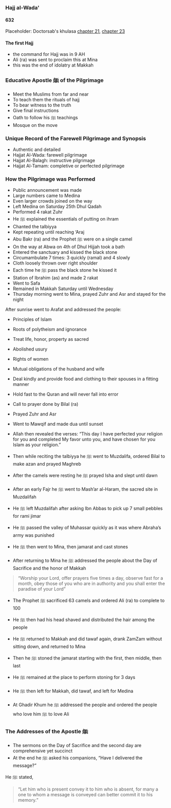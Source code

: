 ### Hajj al-Wada'
#### 632

Placeholder: Doctorsab's khulasa [chapter 21](../khulasa/doctorsab-chapter-21), [chapter 23](../khulasa/doctorsab-chapter-23)

#### The first Hajj
- the command for Hajj was in 9 AH
- Ali (ra) was sent to proclaim this at Mina
- this was the end of idolatry at Makkah

### Educative Apostle ﷺ of the Pilgrimage
- Meet the Muslims from far and near
- To teach them the rituals of hajj
- To bear witness to the truth
- Give final instructions
- Oath to follow his ﷺ teachings
- Mosque on the move

### Unique Record of the Farewell Pilgrimage and Synopsis
- Authentic and detailed
- Hajjat Al-Wada: farewell pilgrimage
- Hajjat Al-Balagh: instructive pilgrimage
- Hajjat Al-Tamam: completive or perfected pilgrimage

### How the Pilgrimage was Performed
- Public announcement was made
- Large numbers came to Medina
- Even larger crowds joined on the way
- Left Medina on Saturday 25th Dhul Qadah
- Performed 4 rakat Zuhr
- He ﷺ explained the essentials of putting on ihram
- Chanted the talbiyya
- Kept repeating until reaching ‘Araj
- Abu Bakr (ra) and the Prophet ﷺ were on a single camel
- On the way at Abwa on 4th of Dhul Hijjah took a bath
- Entered the sanctuary and kissed the black stone
- Circumambulate 7 times: 3 quickly (ramal) and 4 slowly
- Cloth loosely thrown over right shoulder
- Each time he ﷺ pass the black stone he kissed it
- Station of Ibrahim (as) and made 2 rakat
- Went to Safa
- Remained in Makkah Saturday until Wednesday
- Thursday morning went to Mina, prayed Zuhr and Asr and stayed for the night

After sunrise went to Arafat and addressed the people:
- Principles of Islam
- Roots of polytheism and ignorance
- Treat life, honor, property as sacred
- Abolished usury
- Rights of women
- Mutual obligations of the husband and wife
- Deal kindly and provide food and clothing to their spouses in a fitting manner
- Hold fast to the Quran and will never fall into error

- Call to prayer done by Bilal (ra)
- Prayed Zuhr and Asr
- Went to Mawqif and made dua until sunset

- Allah then revealed the verses: “This day I have perfected your religion for you and completed My favor unto you, and have chosen for you Islam as your religion.”
- Then while reciting the talbiyya he ﷺ went to Muzdalifa, ordered Bilal to make azan and prayed Maghreb
- After the camels were resting he ﷺ prayed Isha and slept until dawn

- After an early Fajr he ﷺ went to Mash’ar al-Haram, the sacred site in Muzdalifah
- He ﷺ left Muzdalifah after asking Ibn Abbas to pick up 7 small pebbles for rami jimar
- He ﷺ passed the valley of Muhassar quickly as it was where Abraha’s army was punished
- He ﷺ then went to Mina, then jamarat and cast stones

- After returning to Mina he ﷺ addressed the people about the Day of Sacrifice and the honor of Makkah

> “Worship your Lord, offer prayers five times a day, observe fast for a month, obey those of you who are in authority and you shall enter the paradise of your Lord”

- The Prophet ﷺ sacrificed 63 camels and ordered Ali (ra) to complete to 100
- He ﷺ then had his head shaved and distributed the hair among the people

- He ﷺ returned to Makkah and did tawaf again, drank ZamZam without sitting down, and returned to Mina
- Then he ﷺ stoned the jamarat starting with the first, then middle, then last
- He ﷺ remained at the place to perform stoning for 3 days
- He ﷺ then left for Makkah, did tawaf, and left for Medina
- At Ghadir Khum he ﷺ addressed the people and ordered the people who love him ﷺ to love Ali

### The Addresses of the Apostle ﷺ
- The sermons on the Day of Sacrifice and the second day are comprehensive yet succinct
- At the end he ﷺ asked his companions, “Have I delivered the message?”

He ﷺ stated,

> “Let him who is present convey it to him who is absent, for many a one to whom a message is conveyed can better commit it to his memory.”
